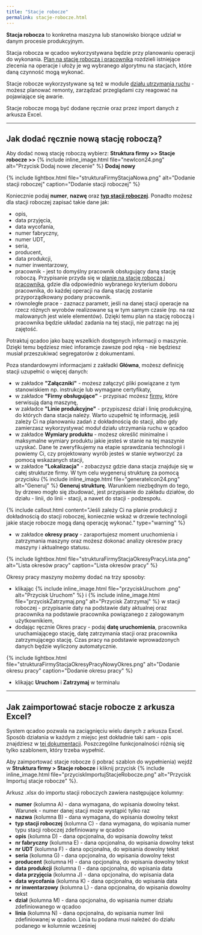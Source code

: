 ```yaml
---
title: "Stacje robocze"
permalink: stacje-robocze.html
---
```


**Stacja robocza** to konkretna maszyna lub stanowisko biorące udział w danym procesie produkcyjnym. 

Stacja robocza w qcadoo wykorzystywana będzie przy planowaniu operacji do wykonania. [Plan na stację roboczą i pracownika](/plan-na-stacje-robocza-i-pracownika) rozdzieli istniejące zlecenia na operacje i ułoży je wg wybranego algorytmu na stacjach, które daną czynność mogą wykonać. 

Stacje robocze wykorzystywane są też w module [działu utrzymania ruchu](/utrzymanie-ruchu) - możesz planować remonty, zarządzać przeglądami czy reagować na pojawiające się awarie. 

Stacje robocze mogą być dodane ręcznie oraz przez import danych z arkusza Excel.

---

## Jak dodać ręcznie nową stację roboczą?

Aby dodać nową stację roboczą wybierz: **Struktura firmy >> Stacje robocze >>** {% include inline_image.html file="newIcon24.png" alt="Przycisk Dodaj nowe zlecenie" %} **Dodaj nowy**

{% include lightbox.html file="strukturaFirmyStacjaNowa.png" alt="Dodanie stacji roboczej" caption="Dodanie stacji roboczej" %} 

Koniecznie podaj **numer**, **nazwę** oraz **[typ stacji roboczej](/typy-stacji-roboczych)**. Ponadto możesz dla stacji roboczej zapisać takie dane jak:
- opis,
- data przyjęcia,
- data wycofania,
- numer fabryczny,
- numer UDT,
- seria,
- producent,
- data produkcji,
- numer inwentarzowy,
- pracownik - jest to domyślny pracownik obsługujący daną stację roboczą. Przypisanie przyda się w [planie na stację roboczą i pracownika](/plan-na-stacje-robocza-i-pracownika), gdzie dla odpowiednio wybranego kryterium doboru pracownika, do każdej operacji na daną stację zostanie przyporządkowany podany pracownik.
- równoległe prace - zaznacz parametr, jeśli na danej stacji operacje na rzecz różnych wyrobów realizowane są w tym samym czasie (np. na raz malowanych jest wiele elementów). Dzięki temu plan na stację roboczą i pracownika będzie układać zadania na tej stacji, nie patrząc na jej zajętość.

Potraktuj qcadoo jako bazę wszelkich dostępnych informacji o maszynie. Dzięki temu będziesz mieć inforamcje zawsze pod ręką - nie będziesz musiał przeszukiwać segregatorów z dokumentami.

Poza standardowymi informacjami z zakładki **Główna**, możesz definicję stacji uzupełnić o więcej danych:
- w zakładce **"Załączniki"** - możesz załączyć pliki powiązane z tym stanowiskiem np. instrukcje lub wymagane certyfikaty,
- w zakładce **"Firmy obsługujące"** - przypisać możesz [firmy](/firmy), które serwisują daną maszynę,
- w zakładce **"Linie produkcyjne"** - przypiszesz dział i linię produkcyjną, do których dana stacja należy. Warto uzupełnić tę informację, jeśli zależy Ci na planowaniu zadań z dokładnością do stacji, albo gdy zamierzasz wykorzystywać moduł działu utrzymania ruchu w qcadoo
- w zakładce **Wymiary produktu** - możesz określić minimalne i maksymalne wymiary produktu jakie jesteś w stanie na tej maszynie uzyskać. Dane te zweryfikujemy na etapie sprawdzania technologii i powiemy Ci, czy projektowany wyrób jesteś w stanie wytworzyć za pomocą wskazanych stacji,
- w zakładce **"Lokalizacja"** - zobaczysz gdzie dana stacja znajduje się w całej strukturze firmy. W tym celu wygeneruj strukturę za pomocą przycisku  {% include inline_image.html file="generateIcon24.png" alt="Generuj" %} **Generuj strukturę**. Warunkiem niezbędnym do tego, by drzewo mogło się zbudować, jest przypisanie do zakładu działów, do działu - linii, do linii - stacji, a nawet do stacji - podzespołu.

{% include callout.html content="Jeśli zależy Ci na planie produkcji z dokładnością do stacji roboczej, koniecznie wskaż w drzewie technologii jakie stacje robocze mogą daną operację wykonać." type="warning" %}

- w zakładce **okresy pracy** - zaraportujesz moment uruchomienia i zatrzymania maszyny oraz możesz dokonać analizy okresów pracy maszyny i aktualnego statusu.

{% include lightbox.html file="strukturaFirmyStacjaOkresyPracyLista.png" alt="Lista okresów pracy" caption="Lista okresów pracy" %} 

Okresy pracy maszyny możemy dodać na trzy sposoby:
- klikając {% include inline_image.html file="przyciskUruchom .png" alt="Przycisk Uruchom" %} i {% include inline_image.html file="przyciskZatrzymaj.png" alt="Przycisk Zatrzymaj" %} w stacji roboczej - przypisanie daty na podstawie daty aktualnej oraz pracownika na podstawie pracownika powiązanego z zalogowanym użytkownikiem,
- dodając ręcznie Okres pracy - podaj **datę uruchomienia**, pracownika uruchamiającego stację, datę zatrzymania stacji oraz pracownika zatrzymującego stację. Czas pracy na podstawie wprowadzonych danych będzie wyliczony automatycznie.

{% include lightbox.html file="strukturaFirmyStacjaOkresyPracyNowyOkres.png" alt="Dodanie okresu pracy" caption="Dodanie okresu pracy" %} 

- klikając **Uruchom** i **Zatrzymaj** w terminalu

---

## Jak zaimportować stacje robocze z arkusza Excel?

System qcadoo pozwala na zaciągnięciu wielu danych z arkusza Excel. Sposób działania w każdym z miejsc jest dokładnie taki sam - opis znajdziesz w [tej dokumentacji](/import-z-excel). Poszczególne funkcjonalności różnią się tylko szablonem, który trzeba wypełnić.

Aby zaimportować stacje robocze (i pobrać szablon do wypełnienia) wejdź w **Struktura firmy > Stacje robocze** i kliknij przycisk {% include inline_image.html file="przyciskImportujStacjeRobocze.png" alt="Przycisk Importuj stacje robocze" %}.

Arkusz .xlsx do importu stacji roboczych zawiera następujące kolumny:
- **numer** (kolumna A) - dana wymagana, do wpisania dowolny tekst. Warunek - numer danej stacji może wystąpić tylko raz
- **nazwa** (kolumna B) - dana wymagana, do wpisania dowolny tekst
- **typ stacji roboczej** (kolumna C) - dana wymagana, do wpisania numer typu stacji roboczej zdefiniowany w qcadoo
- **opis** (kolumna D) - dana opcjonalna, do wpisania dowolny tekst
- **nr fabryczny** (kolumna E) - dana opcjonalna, do wpisania dowolny tekst
- **nr UDT** (kolumna F) - dana opcjonalna, do wpisania dowolny tekst
- **seria** (kolumna G) - dana opcjonalna, do wpisania dowolny tekst
- **producent** (kolumna H) - dana opcjonalna, do wpisania dowolny tekst
- **data produkcji** (kolumna I) - dana opcjonalna, do wpisania data
- **data przyjęcia** (kolumna J) - dana opcjonalna, do wpisania data
- **data wycofania** (kolumna K) - dana opcjonalna, do wpisania data
- **nr inwentarzowy** (kolumna L) - dana opcjonalna, do wpisania dowolny tekst
- **dział** (kolumna M) - dana opcjonalna, do wpisania numer działu zdefiniowanego w qcadoo
- **linia** (kolumna N) - dana opcjonalna, do wpisania numer linii zdefiniowanej w qcadoo. Linia tu podana musi należeć do działu podanego w kolumnie wcześniej

    

